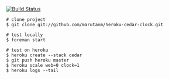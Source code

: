 [![Build Status](http://travis-ci.org/marutanm/DayGomi.png)](http://travis-ci.org/marutanm/DayGomi)

```
# clone project
$ git clone git://github.com/marutanm/heroku-cedar-clock.git

# test locally
$ foreman start 

# test on heroku
$ heroku create --stack cedar
$ git push heroku master
$ heroku scale web=0 clock=1
$ heroku logs --tail
```
